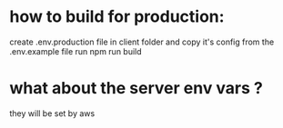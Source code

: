 # how to build for production:

create .env.production file in client folder and copy it's config from the .env.example file
run npm run build

# what about the server env vars ?

they will be set by aws
